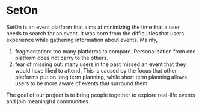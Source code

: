 # SetOn
SetOn is an event platform that aims at minimizing the time that a user needs to search for an event. 
It was born from the difficulties that users experience while gathering information about events. 
Mainly,
1. fragmentation: too many platforms to compare. Personalization from one platform does not 
carry to the others.
2. fear of missing out: many users in the past missed an event that they would have liked to 
attend. This is caused by the focus that other platforms put on long term planning, while short 
term planning allows users to be more aware of events that surround them.

The goal of our project is to bring people together to explore real-life events and join meaningful 
communities
